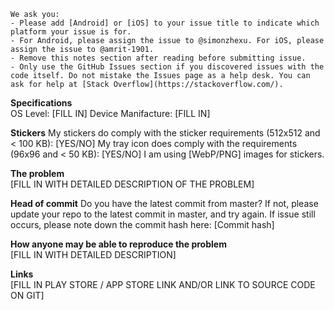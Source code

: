 ```
We ask you:
- Please add [Android] or [iOS] to your issue title to indicate which platform your issue is for.
- For Android, please assign the issue to @simonzhexu. For iOS, please assign the issue to @amrit-1901.
- Remove this notes section after reading before submitting issue.
- Only use the GitHub Issues section if you discovered issues with the code itself. Do not mistake the Issues page as a help desk. You can ask for help at [Stack Overflow](https://stackoverflow.com/). 
```

**Specifications**  
OS Level: [FILL IN]
Device Manifacture: [FILL IN]

**Stickers**
My stickers do comply with the sticker requirements (512x512 and < 100 KB): [YES/NO]
My tray icon does comply with the requirements (96x96 and < 50 KB): [YES/NO]
I am using [WebP/PNG] images for stickers.

**The problem**  
[FILL IN WITH DETAILED DESCRIPTION OF THE PROBLEM]

**Head of commit**
Do you have the latest commit from master? If not, please update your repo to the latest commit in master, and try again. If issue still occurs, please note down the commit hash here:
[Commit hash]

**How anyone may be able to reproduce the problem**  
[FILL IN WITH DETAILED DESCRIPTION]

**Links**  
[FILL IN PLAY STORE / APP STORE LINK AND/OR LINK TO SOURCE CODE ON GIT]
